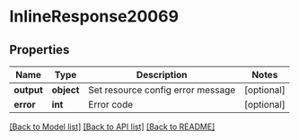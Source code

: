 # InlineResponse20069

## Properties
Name | Type | Description | Notes
------------ | ------------- | ------------- | -------------
**output** | **object** | Set resource config error message | [optional] 
**error** | **int** | Error code | [optional] 

[[Back to Model list]](../README.md#documentation-for-models) [[Back to API list]](../README.md#documentation-for-api-endpoints) [[Back to README]](../README.md)


